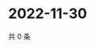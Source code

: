 # 2022-11-30

共 0 条

<!-- BEGIN WEIBO -->
<!-- 最后更新时间 Wed Nov 30 2022 18:16:45 GMT+0800 (China Standard Time) -->

<!-- END WEIBO -->
